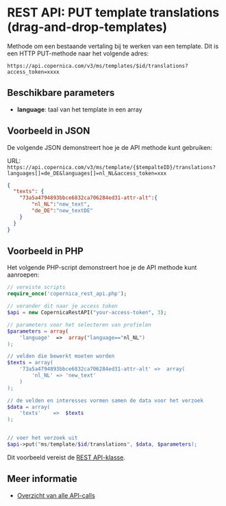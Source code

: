 # REST API: PUT template translations (drag-and-drop-templates)

Methode om een bestaande vertaling bij te werken van een template. Dit is een HTTP PUT-methode
naar het volgende adres:

`https://api.copernica.com/v3/ms/templates/$id/translations?access_token=xxxx`

## Beschikbare parameters

* **language**: taal van het template in een array

## Voorbeeld in JSON

De volgende JSON demonstreert hoe je de API methode kunt gebruiken:

URL: `https://api.copernica.com/v3/ms/template/{$tempalteID}/translations?languages[]=de_DE&languages[]=nl_NL&access_token=xxx`

```json
{
  "texts": {
    "73a5a4794893bbce6832ca706284ed31-attr-alt":{
        "nl_NL":"new_text",
        "de_DE":"new_textDE"
    }
  }
}
```

## Voorbeeld in PHP

Het volgende PHP-script demonstreert hoe je de API methode kunt aanroepen:

```php
// vereiste scripts
require_once('copernica_rest_api.php');

// verander dit naar je access token
$api = new CopernicaRestAPI("your-access-token", 3);

// parameters voor het selecteren van profielen
$parameters = array(
    'language'  =>  array("language=="nl_NL")
);

// velden die bewerkt moeten worden
$texts = array(
    '73a5a4794893bbce6832ca706284ed31-attr-alt' =>  array(
        'nl_NL' => 'new_text'
    )
);

// de velden en interesses vormen samen de data voor het verzoek
$data = array(
    'texts'    =>  $texts
);


// voer het verzoek uit
$api->put("ms/template/$id/translations", $data, $parameters);
```

Dit voorbeeld vereist de [REST API-klasse](rest-php).

## Meer informatie

* [Overzicht van alle API-calls](rest-api)
